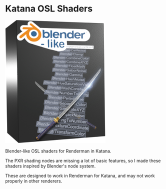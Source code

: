 # Katana OSL Shaders
<img src="icon.png" width="320">

Blender-like OSL shaders for Renderman in Katana.

The PXR shading nodes are missing a lot of basic features, so I made these shaders inspired by Blender's node system.

These are designed to work in Renderman for Katana, and may not work properly in other renderers.
